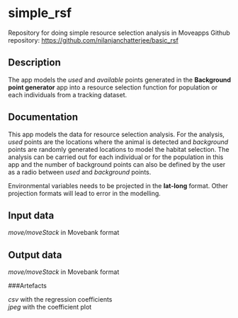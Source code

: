 # simple_rsf
Repository for doing simple resource selection analysis in Moveapps 
Github repository: https://github.com/nilanjanchatterjee/basic_rsf

## Description
The app models the *used* and *available* points generated in the **Background point generator** app into a resource selection function for population or each individuals from a tracking dataset.

## Documentation
   
This app models the data for resource selection analysis. For the analysis, *used* points are the locations where the animal is detected and *background* points are randomly generated locations to model the habitat selection. The analysis can be carried out for each individual or for the population in this app and the number of background points can also be defined by the user as a radio between *used* and *background* points. 

Environmental variables needs to be projected in the **lat-long** format. Other projection formats will lead to error in the modelling. 


## Input data

*move/moveStack* in Movebank format 

## Output data

*move/moveStack* in Movebank format 

###Artefacts

*csv* with the regression coefficients   
*jpeg* with the coefficient plot
